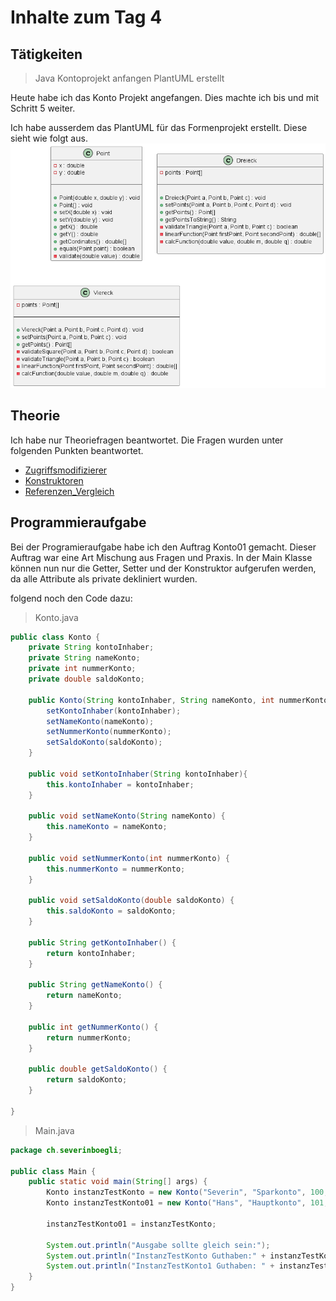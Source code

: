 # Inhalte zum Tag 4

## Tätigkeiten
> Java Kontoprojekt anfangen
> PlantUML erstellt

Heute habe ich das Konto Projekt angefangen. Dies machte ich bis und mit Schritt 5 weiter.

Ich habe ausserdem das PlantUML für das Formenprojekt erstellt. Diese sieht wie folgt aus.
![Klassendiagramm](Klassendiagramm.png)


## Theorie
Ich habe nur Theoriefragen beantwortet. Die Fragen wurden unter folgenden Punkten beantwortet.
- [Zugriffsmodifizierer](Theorie/Zugriffsmodifizierer.md)
- [Konstruktoren](Theorie/Konstruktoren.md)
- [Referenzen_Vergleich](Theorie/Referenzen_Vergleich.md)


## Programmieraufgabe

Bei der Programieraufgabe habe ich den Auftrag Konto01 gemacht. Dieser Auftrag war eine Art Mischung aus Fragen und Praxis. In der Main Klasse können nun nur die Getter, Setter und der Konstruktor aufgerufen werden, da alle Attribute als private dekliniert wurden.

folgend noch den Code dazu:

> Konto.java
```java
public class Konto {
    private String kontoInhaber;
    private String nameKonto;
    private int nummerKonto;
    private double saldoKonto;

    public Konto(String kontoInhaber, String nameKonto, int nummerKonto, double saldoKonto) {
        setKontoInhaber(kontoInhaber);
        setNameKonto(nameKonto);
        setNummerKonto(nummerKonto);
        setSaldoKonto(saldoKonto);
    }

    public void setKontoInhaber(String kontoInhaber){
        this.kontoInhaber = kontoInhaber;
    }

    public void setNameKonto(String nameKonto) {
        this.nameKonto = nameKonto;
    }

    public void setNummerKonto(int nummerKonto) {
        this.nummerKonto = nummerKonto;
    }

    public void setSaldoKonto(double saldoKonto) {
        this.saldoKonto = saldoKonto;
    }

    public String getKontoInhaber() {
        return kontoInhaber;
    }
    
    public String getNameKonto() {
        return nameKonto;
    }
    
    public int getNummerKonto() {
        return nummerKonto;
    }

    public double getSaldoKonto() {
        return saldoKonto;
    }

}
```

> Main.java
```java
package ch.severinboegli;

public class Main {
    public static void main(String[] args) {
        Konto instanzTestKonto = new Konto("Severin", "Sparkonto", 100, 23.3);
        Konto instanzTestKonto01 = new Konto("Hans", "Hauptkonto", 101, 300.34);

        instanzTestKonto01 = instanzTestKonto;
        
        System.out.println("Ausgabe sollte gleich sein:");
        System.out.println("InstanzTestKonto Guthaben:" + instanzTestKonto.getSaldoKonto());
        System.out.println("InstanzTestKonto1 Guthaben: " + instanzTestKonto01.getSaldoKonto());
    }
}
```